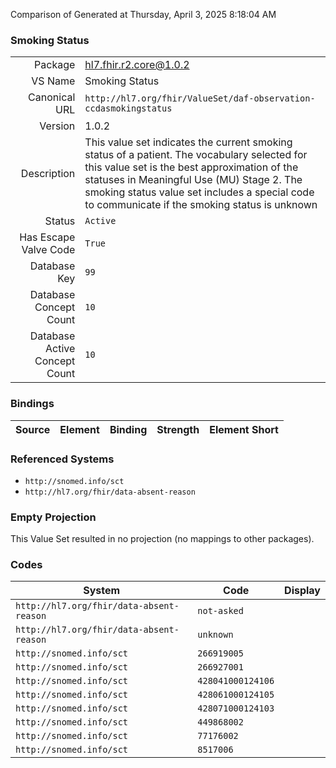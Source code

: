 Comparison of 
Generated at Thursday, April 3, 2025 8:18:04 AM

### Smoking Status

|      |     |
| ---: | --- |
| Package | hl7.fhir.r2.core@1.0.2 |
| VS Name | Smoking Status |
| Canonical URL | `http://hl7.org/fhir/ValueSet/daf-observation-ccdasmokingstatus` |
| Version | 1.0.2 |
| Description | This value set indicates the current smoking status of a patient. The vocabulary selected for this value set is the best approximation of the statuses in Meaningful Use (MU) Stage 2. The smoking status value set includes a special code to communicate if the smoking status is unknown |
| Status | `Active` |
| Has Escape Valve Code | `True` |
| Database Key | `99` |
| Database Concept Count | `10` |
| Database Active Concept Count | `10` |
### Bindings

| Source | Element | Binding | Strength | Element Short |
| ------ | ------- | ------- | -------- | ------------- |

### Referenced Systems

* `http://snomed.info/sct`
* `http://hl7.org/fhir/data-absent-reason`
### Empty Projection

This Value Set resulted in no projection (no mappings to other packages).

### Codes

| System | Code | Display |
| ------ | ---- | ------- |
| `http://hl7.org/fhir/data-absent-reason` | `not-asked` |  |
| `http://hl7.org/fhir/data-absent-reason` | `unknown` |  |
| `http://snomed.info/sct` | `266919005` |  |
| `http://snomed.info/sct` | `266927001` |  |
| `http://snomed.info/sct` | `428041000124106` |  |
| `http://snomed.info/sct` | `428061000124105` |  |
| `http://snomed.info/sct` | `428071000124103` |  |
| `http://snomed.info/sct` | `449868002` |  |
| `http://snomed.info/sct` | `77176002` |  |
| `http://snomed.info/sct` | `8517006` |  |
